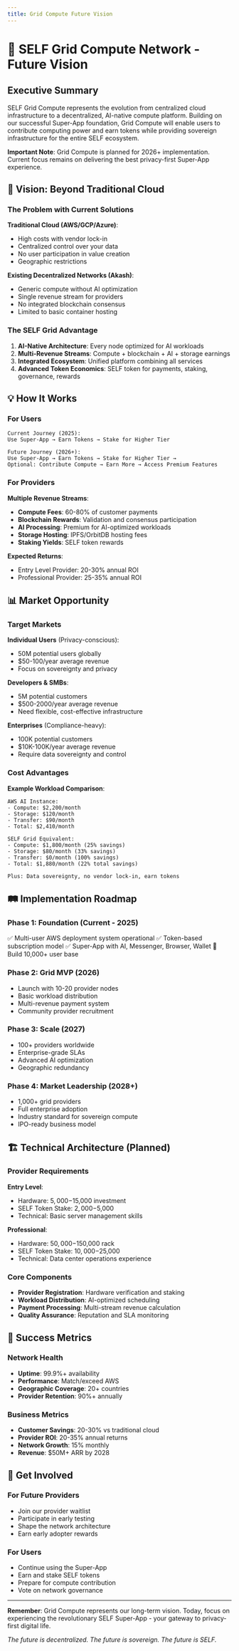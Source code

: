 ```yaml
---
title: Grid Compute Future Vision
---
```


# 🚀 SELF Grid Compute Network - Future Vision

## Executive Summary

SELF Grid Compute represents the evolution from centralized cloud infrastructure to a decentralized, AI-native compute platform. Building on our successful Super-App foundation, Grid Compute will enable users to contribute computing power and earn tokens while providing sovereign infrastructure for the entire SELF ecosystem.

**Important Note**: Grid Compute is planned for 2026+ implementation. Current focus remains on delivering the best privacy-first Super-App experience.

## 🌟 Vision: Beyond Traditional Cloud

### The Problem with Current Solutions

**Traditional Cloud (AWS/GCP/Azure)**:
- High costs with vendor lock-in
- Centralized control over your data
- No user participation in value creation
- Geographic restrictions

**Existing Decentralized Networks (Akash)**:
- Generic compute without AI optimization
- Single revenue stream for providers
- No integrated blockchain consensus
- Limited to basic container hosting

### The SELF Grid Advantage

1. **AI-Native Architecture**: Every node optimized for AI workloads
2. **Multi-Revenue Streams**: Compute + blockchain + AI + storage earnings
3. **Integrated Ecosystem**: Unified platform combining all services
4. **Advanced Token Economics**: SELF token for payments, staking, governance, rewards

## 💡 How It Works

### For Users
```
Current Journey (2025):
Use Super-App → Earn Tokens → Stake for Higher Tier

Future Journey (2026+):
Use Super-App → Earn Tokens → Stake for Higher Tier → 
Optional: Contribute Compute → Earn More → Access Premium Features
```

### For Providers

**Multiple Revenue Streams**:
- **Compute Fees**: 60-80% of customer payments
- **Blockchain Rewards**: Validation and consensus participation
- **AI Processing**: Premium for AI-optimized workloads
- **Storage Hosting**: IPFS/OrbitDB hosting fees
- **Staking Yields**: SELF token rewards

**Expected Returns**:
- Entry Level Provider: 20-30% annual ROI
- Professional Provider: 25-35% annual ROI

## 📊 Market Opportunity

### Target Markets

**Individual Users** (Privacy-conscious):
- 50M potential users globally
- $50-100/year average revenue
- Focus on sovereignty and privacy

**Developers & SMBs**:
- 5M potential customers
- $500-2000/year average revenue
- Need flexible, cost-effective infrastructure

**Enterprises** (Compliance-heavy):
- 100K potential customers
- $10K-100K/year average revenue
- Require data sovereignty and control

### Cost Advantages

**Example Workload Comparison**:
```
AWS AI Instance:
- Compute: $2,200/month
- Storage: $120/month
- Transfer: $90/month
- Total: $2,410/month

SELF Grid Equivalent:
- Compute: $1,800/month (25% savings)
- Storage: $80/month (33% savings)
- Transfer: $0/month (100% savings)
- Total: $1,880/month (22% total savings)

Plus: Data sovereignty, no vendor lock-in, earn tokens
```

## 🛤️ Implementation Roadmap

### Phase 1: Foundation (Current - 2025)
✅ Multi-user AWS deployment system operational
✅ Token-based subscription model
✅ Super-App with AI, Messenger, Browser, Wallet
🎯 Build 10,000+ user base

### Phase 2: Grid MVP (2026)
- Launch with 10-20 provider nodes
- Basic workload distribution
- Multi-revenue payment system
- Community provider recruitment

### Phase 3: Scale (2027)
- 100+ providers worldwide
- Enterprise-grade SLAs
- Advanced AI optimization
- Geographic redundancy

### Phase 4: Market Leadership (2028+)
- 1,000+ grid providers
- Full enterprise adoption
- Industry standard for sovereign compute
- IPO-ready business model

## 🏗️ Technical Architecture (Planned)

### Provider Requirements
**Entry Level**:
- Hardware: $5,000-$15,000 investment
- SELF Token Stake: $2,000-$5,000
- Technical: Basic server management skills

**Professional**:
- Hardware: $50,000-$150,000 rack
- SELF Token Stake: $10,000-$25,000
- Technical: Data center operations experience

### Core Components
- **Provider Registration**: Hardware verification and staking
- **Workload Distribution**: AI-optimized scheduling
- **Payment Processing**: Multi-stream revenue calculation
- **Quality Assurance**: Reputation and SLA monitoring

## 🎯 Success Metrics

### Network Health
- **Uptime**: 99.9%+ availability
- **Performance**: Match/exceed AWS
- **Geographic Coverage**: 20+ countries
- **Provider Retention**: 90%+ annually

### Business Metrics
- **Customer Savings**: 20-30% vs traditional cloud
- **Provider ROI**: 20-35% annual returns
- **Network Growth**: 15% monthly
- **Revenue**: $50M+ ARR by 2028

## 🤝 Get Involved

### For Future Providers
- Join our provider waitlist
- Participate in early testing
- Shape the network architecture
- Earn early adopter rewards

### For Users
- Continue using the Super-App
- Earn and stake SELF tokens
- Prepare for compute contribution
- Vote on network governance

---

**Remember**: Grid Compute represents our long-term vision. Today, focus on experiencing the revolutionary SELF Super-App - your gateway to privacy-first digital life.

*The future is decentralized. The future is sovereign. The future is SELF.*